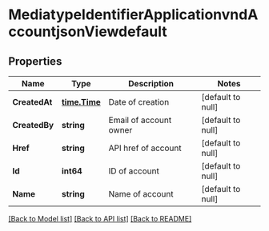 # MediatypeIdentifierApplicationvndAccountjsonViewdefault

## Properties
Name | Type | Description | Notes
------------ | ------------- | ------------- | -------------
**CreatedAt** | [**time.Time**](time.Time.md) | Date of creation | [default to null]
**CreatedBy** | **string** | Email of account owner | [default to null]
**Href** | **string** | API href of account | [default to null]
**Id** | **int64** | ID of account | [default to null]
**Name** | **string** | Name of account | [default to null]

[[Back to Model list]](../README.md#documentation-for-models) [[Back to API list]](../README.md#documentation-for-api-endpoints) [[Back to README]](../README.md)


